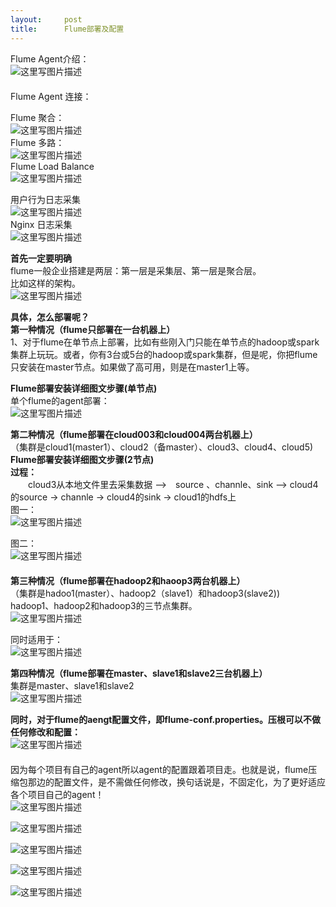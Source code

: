 ```yaml
---
layout:     post
title:      Flume部署及配置
---
```

<div id="article_content" class="article_content clearfix csdn-tracking-statistics" data-pid="blog" data-mod="popu_307" data-dsm="post">
								            <div id="content_views" class="markdown_views prism-atom-one-dark">
							<!-- flowchart 箭头图标 勿删 -->
							<svg xmlns="http://www.w3.org/2000/svg" style="display: none;"><path stroke-linecap="round" d="M5,0 0,2.5 5,5z" id="raphael-marker-block" style="-webkit-tap-highlight-color: rgba(0, 0, 0, 0);"></path></svg>
							<p>Flume Agent介绍： <br>
<img src="https://img-blog.csdn.net/20170613222636840?watermark/2/text/aHR0cDovL2Jsb2cuY3Nkbi5uZXQvbGl1Z3VhbmdmdWRhbg==/font/5a6L5L2T/fontsize/400/fill/I0JBQkFCMA==/dissolve/70/gravity/SouthEast" alt="这里写图片描述" title=""> <br>
　　　　　　　　 <br>
Flume Agent 连接： <br>
<img src="https://img-blog.csdn.net/20170613223212183?watermark/2/text/aHR0cDovL2Jsb2cuY3Nkbi5uZXQvbGl1Z3VhbmdmdWRhbg==/font/5a6L5L2T/fontsize/400/fill/I0JBQkFCMA==/dissolve/70/gravity/SouthEast" alt="" title=""></p>

<p>Flume  聚合： <br>
<img src="https://img-blog.csdn.net/20170613223248520?watermark/2/text/aHR0cDovL2Jsb2cuY3Nkbi5uZXQvbGl1Z3VhbmdmdWRhbg==/font/5a6L5L2T/fontsize/400/fill/I0JBQkFCMA==/dissolve/70/gravity/SouthEast" alt="这里写图片描述" title=""> <br>
Flume  多路： <br>
<img src="https://img-blog.csdn.net/20170613223305161?watermark/2/text/aHR0cDovL2Jsb2cuY3Nkbi5uZXQvbGl1Z3VhbmdmdWRhbg==/font/5a6L5L2T/fontsize/400/fill/I0JBQkFCMA==/dissolve/70/gravity/SouthEast" alt="这里写图片描述" title=""> <br>
Flume   Load Balance <br>
<img src="https://img-blog.csdn.net/20170613223319411?watermark/2/text/aHR0cDovL2Jsb2cuY3Nkbi5uZXQvbGl1Z3VhbmdmdWRhbg==/font/5a6L5L2T/fontsize/400/fill/I0JBQkFCMA==/dissolve/70/gravity/SouthEast" alt="这里写图片描述" title=""></p>

<p>用户行为日志采集 <br>
<img src="https://img-blog.csdn.net/20170613223347318?watermark/2/text/aHR0cDovL2Jsb2cuY3Nkbi5uZXQvbGl1Z3VhbmdmdWRhbg==/font/5a6L5L2T/fontsize/400/fill/I0JBQkFCMA==/dissolve/70/gravity/SouthEast" alt="这里写图片描述" title=""> <br>
Nginx 日志采集 <br>
<img src="https://img-blog.csdn.net/20170613223423647?watermark/2/text/aHR0cDovL2Jsb2cuY3Nkbi5uZXQvbGl1Z3VhbmdmdWRhbg==/font/5a6L5L2T/fontsize/400/fill/I0JBQkFCMA==/dissolve/70/gravity/SouthEast" alt="这里写图片描述" title=""></p>

<p><strong>首先一定要明确</strong> <br>
flume一般企业搭建是两层：第一层是采集层、第一层是聚合层。 <br>
比如这样的架构。 <br>
<img src="https://img-blog.csdn.net/20170613224209625?watermark/2/text/aHR0cDovL2Jsb2cuY3Nkbi5uZXQvbGl1Z3VhbmdmdWRhbg==/font/5a6L5L2T/fontsize/400/fill/I0JBQkFCMA==/dissolve/70/gravity/SouthEast" alt="这里写图片描述" title=""></p>

<p><strong>具体，怎么部署呢？ </strong> <br>
<strong>第一种情况（flume只部署在一台机器上）</strong> <br>
1、对于flume在单节点上部署，比如有些刚入门只能在单节点的hadoop或spark集群上玩玩。或者，你有3台或5台的hadoop或spark集群，但是呢，你把flume只安装在master节点。如果做了高可用，则是在master1上等。</p>

<p><strong>Flume部署安装详细图文步骤(单节点)</strong> <br>
单个flume的agent部署： <br>
<img src="https://img-blog.csdn.net/20170613224606564?watermark/2/text/aHR0cDovL2Jsb2cuY3Nkbi5uZXQvbGl1Z3VhbmdmdWRhbg==/font/5a6L5L2T/fontsize/400/fill/I0JBQkFCMA==/dissolve/70/gravity/SouthEast" alt="这里写图片描述" title=""></p>

<p><strong>第二种情况（flume部署在cloud003和cloud004两台机器上）</strong> <br>
（集群是cloud1(master1）、cloud2（备master）、cloud3、cloud4、cloud5) <br>
<strong>Flume部署安装详细图文步骤(2节点)</strong> <br>
<strong>过程：</strong> <br>
　　cloud3从本地文件里去采集数据   –&gt;　source 、channle、sink   –&gt; cloud4的source  -&gt; channle  -&gt; cloud4的sink -&gt; cloud1的hdfs上 <br>
图一： <br>
<img src="https://img-blog.csdn.net/20170613224920417?watermark/2/text/aHR0cDovL2Jsb2cuY3Nkbi5uZXQvbGl1Z3VhbmdmdWRhbg==/font/5a6L5L2T/fontsize/400/fill/I0JBQkFCMA==/dissolve/70/gravity/SouthEast" alt="这里写图片描述" title=""></p>

<p>图二： <br>
<img src="https://img-blog.csdn.net/20170613225050505?watermark/2/text/aHR0cDovL2Jsb2cuY3Nkbi5uZXQvbGl1Z3VhbmdmdWRhbg==/font/5a6L5L2T/fontsize/400/fill/I0JBQkFCMA==/dissolve/70/gravity/SouthEast" alt="这里写图片描述" title=""> <br>
 　 <br>
<strong>第三种情况（flume部署在hadoop2和haoop3两台机器上）</strong> <br>
（集群是hadoo1(master）、hadoop2（slave1）和hadoop3(slave2)) <br>
hadoop1、hadoop2和hadoop3的三节点集群。 <br>
<img src="https://img-blog.csdn.net/20170613225257600?watermark/2/text/aHR0cDovL2Jsb2cuY3Nkbi5uZXQvbGl1Z3VhbmdmdWRhbg==/font/5a6L5L2T/fontsize/400/fill/I0JBQkFCMA==/dissolve/70/gravity/SouthEast" alt="这里写图片描述" title=""></p>

<p>同时适用于： <br>
<img src="https://img-blog.csdn.net/20170613225324719?watermark/2/text/aHR0cDovL2Jsb2cuY3Nkbi5uZXQvbGl1Z3VhbmdmdWRhbg==/font/5a6L5L2T/fontsize/400/fill/I0JBQkFCMA==/dissolve/70/gravity/SouthEast" alt="这里写图片描述" title=""></p>

<p><strong>第四种情况（flume部署在master、slave1和slave2三台机器上）</strong> <br>
集群是master、slave1和slave2 <br>
 <img src="https://img-blog.csdn.net/20170613225508928?watermark/2/text/aHR0cDovL2Jsb2cuY3Nkbi5uZXQvbGl1Z3VhbmdmdWRhbg==/font/5a6L5L2T/fontsize/400/fill/I0JBQkFCMA==/dissolve/70/gravity/SouthEast" alt="这里写图片描述" title=""></p>

<p><strong>同时，对于flume的aengt配置文件，即flume-conf.properties。压根可以不做任何修改和配置：</strong> <br>
<img src="https://img-blog.csdn.net/20170613225720366?watermark/2/text/aHR0cDovL2Jsb2cuY3Nkbi5uZXQvbGl1Z3VhbmdmdWRhbg==/font/5a6L5L2T/fontsize/400/fill/I0JBQkFCMA==/dissolve/70/gravity/SouthEast" alt="这里写图片描述" title=""> <br>
　　 <br>
因为每个项目有自己的agent所以agent的配置跟着项目走。也就是说，flume压缩包那边的配置文件，是不需做任何修改，换句话说是，不固定化，为了更好适应各个项目自己的agent！ <br>
<img src="https://img-blog.csdn.net/20170613225850508?watermark/2/text/aHR0cDovL2Jsb2cuY3Nkbi5uZXQvbGl1Z3VhbmdmdWRhbg==/font/5a6L5L2T/fontsize/400/fill/I0JBQkFCMA==/dissolve/70/gravity/SouthEast" alt="这里写图片描述" title=""></p>

<p><img src="https://img-blog.csdn.net/20170613225915853?watermark/2/text/aHR0cDovL2Jsb2cuY3Nkbi5uZXQvbGl1Z3VhbmdmdWRhbg==/font/5a6L5L2T/fontsize/400/fill/I0JBQkFCMA==/dissolve/70/gravity/SouthEast" alt="这里写图片描述" title=""></p>

<p><img src="https://img-blog.csdn.net/20170613225931524?watermark/2/text/aHR0cDovL2Jsb2cuY3Nkbi5uZXQvbGl1Z3VhbmdmdWRhbg==/font/5a6L5L2T/fontsize/400/fill/I0JBQkFCMA==/dissolve/70/gravity/SouthEast" alt="这里写图片描述" title=""></p>

<p><img src="https://img-blog.csdn.net/20170613230033665?watermark/2/text/aHR0cDovL2Jsb2cuY3Nkbi5uZXQvbGl1Z3VhbmdmdWRhbg==/font/5a6L5L2T/fontsize/400/fill/I0JBQkFCMA==/dissolve/70/gravity/SouthEast" alt="这里写图片描述" title=""></p>

<p><img src="https://img-blog.csdn.net/20170613230057087?watermark/2/text/aHR0cDovL2Jsb2cuY3Nkbi5uZXQvbGl1Z3VhbmdmdWRhbg==/font/5a6L5L2T/fontsize/400/fill/I0JBQkFCMA==/dissolve/70/gravity/SouthEast" alt="这里写图片描述" title=""></p>            </div>
						<link href="https://csdnimg.cn/release/phoenix/mdeditor/markdown_views-9e5741c4b9.css" rel="stylesheet">
                </div>
